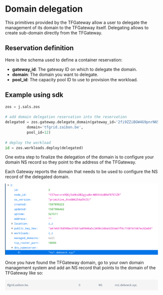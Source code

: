 # Domain delegation

This primitives provided by the TFGateway allow a user to delegate the management of its domain to the TFGateway itself.
Delegating allows to create sub-domain directly from the TFGateway.

## Reservation definition

Here is the schema used to define a container reservation:

* **gateway_id**: The gateway ID on which to delegate the domain.
* **domain**: The domain you want to delegate.
* **pool_id**: The capacity pool ID to use to provision the workload.

## Example using sdk

``` python
zos = j.sals.zos

# add domain delegation reservation into the reservation
delegated = zos.gateway.delegate_domain(gateway_id='2fi9ZZiBGW4G9pnrN656bMfW6x55RSoHDeMrd9pgSA8T',
          domain='tfgrid.zaibon.be',
          pool_id=12)

# deploy the workload
id = zos.workloads.deploy(delegated)
```

One extra step to finalize the delegation of the domain is to configure your domain NS record so they point to the
address of the TFGateway.

Each Gateway reports the domain that needs to be used to configure the NS record of the delegated domain.

![gateway nameserve](./img/gateway_nameserver.png)

Once you have found the TFGateway domain, go to your own domain management system and add an NS record that points to the domain of the TFGateway like so:

![ns record](./img/ns_record.png)
